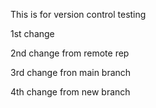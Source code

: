 This is for version control testing

1st change

2nd change from remote rep

3rd change fron main branch

4th change from new branch